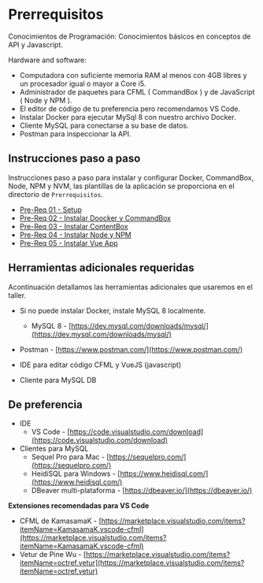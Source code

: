 # Prerrequisitos

Conocimientos de Programación: Conocimientos básicos en conceptos de API y Javascript.

Hardware and software: 
* Computadora con suficiente memoria RAM al menos con 4GB libres y un procesador igual o mayor a Core i5.
* Administrador de paquetes para CFML ( CommandBox ) y de JavaScript ( Node y NPM ).
* El editor de código de tu preferencia pero recomendamos VS Code. 
* Instalar Docker para ejecutar MySql 8 con nuestro archivo Docker.
* Cliente MySQL para conectarse a su base de datos.
* Postman para inspeccionar la API.

## Instrucciones paso a paso

Instrucciones paso a paso para instalar y configurar Docker, CommandBox, Node, NPM y NVM, las plantillas de la aplicación se proporciona en el directorio de `Prerrequisitos`.

- [Pre-Req 01 - Setup](prerequisitos/Prereq-01-Setup.md)
- [Pre-Req 02 - Instalar Doocker y CommandBox](prerequisitos/Prereq-02-Docker-and-CommandBox.md)
- [Pre-Req 03 - Instalar ContentBox](prerequisitos/Prereq-03-ContentBox.md)
- [Pre-Req 04 - Instalar Node y NPM](prerequisitos/Prereq-04-Node-and-NPM.md)
- [Pre-Req 05 - Instalar Vue App](prerequisitos/Prereq-05-Vue-App.md)

## Herramientas adicionales requeridas

Acontinuación detallamos las herramientas adicionales que usaremos en el taller.

- Si no puede instalar Docker, instale MySQL 8 localmente.
  - MySQL 8 - [https://dev.mysql.com/downloads/mysql/](https://dev.mysql.com/downloads/mysql/) 
  
- Postman - [https://www.postman.com/](https://www.postman.com/)
- IDE para editar código CFML y VueJS (javascript)
- Cliente para MySQL DB

## De preferencia

- IDE
  - VS Code - [https://code.visualstudio.com/download](https://code.visualstudio.com/download)
- Clientes para MySQL
  - Sequel Pro para Mac - [https://sequelpro.com/](https://sequelpro.com/)
  - HeidiSQL para Windows - [https://www.heidisql.com/](https://www.heidisql.com/)
  - DBeaver multi-plataforma - [https://dbeaver.io/](https://dbeaver.io/)

**Extensiones recomendadas para VS Code**

- CFML de KamasamaK - [https://marketplace.visualstudio.com/items?itemName=KamasamaK.vscode-cfml](https://marketplace.visualstudio.com/items?itemName=KamasamaK.vscode-cfml)
- Vetur de Pine Wu - [https://marketplace.visualstudio.com/items?itemName=octref.vetur](https://marketplace.visualstudio.com/items?itemName=octref.vetur)
